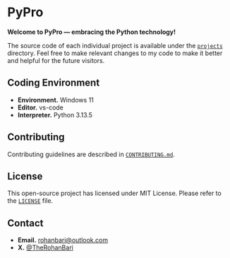 # PyPro

**Welcome to PyPro — embracing the Python technology!**

The source code of each individual project is available under the
[`projects`](./src) directory. Feel free to make relevant changes to my code to
make it better and helpful for the future visitors.

## Coding Environment

-   **Environment.** Windows 11
-   **Editor.** vs-code
-   **Interpreter.** Python 3.13.5

## Contributing

Contributing guidelines are described in [`CONTRIBUTING.md`](./CONTRIBUTING.md).

## License

This open-source project has licensed under MIT License.
Please refer to the [`LICENSE`](./LICENSE) file.

## Contact

-   **Email.** rohanbari@outlook.com
-   **X.** [@TheRohanBari](https://x.com/TheRohanBari)
